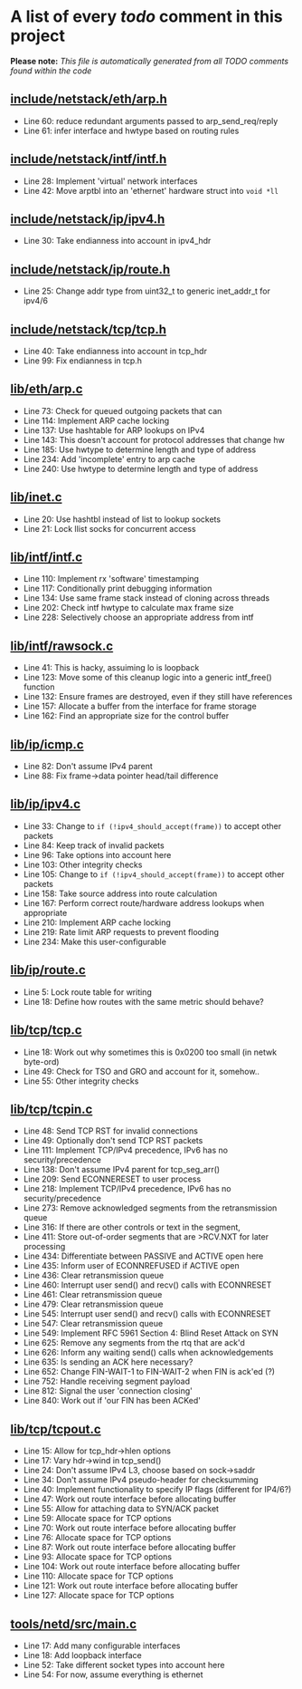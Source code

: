 # A list of every _todo_ comment in this project
**Please note:** _This file is automatically generated from all TODO comments found within the code_
## [include/netstack/eth/arp.h](include/netstack/eth/arp.h)
  - Line 60: reduce redundant arguments passed to arp_send_req/reply
  - Line 61: infer interface and hwtype based on routing rules

## [include/netstack/intf/intf.h](include/netstack/intf/intf.h)
  - Line 28: Implement 'virtual' network interfaces
  - Line 42: Move arptbl into an 'ethernet' hardware struct into `void *ll`

## [include/netstack/ip/ipv4.h](include/netstack/ip/ipv4.h)
  - Line 30: Take endianness into account in ipv4_hdr

## [include/netstack/ip/route.h](include/netstack/ip/route.h)
  - Line 25: Change addr type from uint32_t to generic inet_addr_t for ipv4/6

## [include/netstack/tcp/tcp.h](include/netstack/tcp/tcp.h)
  - Line 40: Take endianness into account in tcp_hdr
  - Line 99: Fix endianness in tcp.h

## [lib/eth/arp.c](lib/eth/arp.c)
  - Line 73: Check for queued outgoing packets that can
  - Line 114: Implement ARP cache locking
  - Line 137: Use hashtable for ARP lookups on IPv4
  - Line 143: This doesn't account for protocol addresses that change hw
  - Line 185: Use hwtype to determine length and type of address
  - Line 234: Add 'incomplete' entry to arp cache
  - Line 240: Use hwtype to determine length and type of address

## [lib/inet.c](lib/inet.c)
  - Line 20: Use hashtbl instead of list to lookup sockets
  - Line 21: Lock llist socks for concurrent access

## [lib/intf/intf.c](lib/intf/intf.c)
  - Line 110: Implement rx 'software' timestamping
  - Line 117: Conditionally print debugging information
  - Line 134: Use same frame stack instead of cloning across threads
  - Line 202: Check intf hwtype to calculate max frame size
  - Line 228: Selectively choose an appropriate address from intf

## [lib/intf/rawsock.c](lib/intf/rawsock.c)
  - Line 41: This is hacky, assuiming lo is loopback
  - Line 123: Move some of this cleanup logic into a generic intf_free() function
  - Line 132: Ensure frames are destroyed, even if they still have references
  - Line 157: Allocate a buffer from the interface for frame storage
  - Line 162: Find an appropriate size for the control buffer

## [lib/ip/icmp.c](lib/ip/icmp.c)
  - Line 82: Don't assume IPv4 parent
  - Line 88: Fix frame->data pointer head/tail difference

## [lib/ip/ipv4.c](lib/ip/ipv4.c)
  - Line 33: Change to `if (!ipv4_should_accept(frame))` to accept other packets
  - Line 84: Keep track of invalid packets
  - Line 96: Take options into account here
  - Line 103: Other integrity checks
  - Line 105: Change to `if (!ipv4_should_accept(frame))` to accept other packets
  - Line 158: Take source address into route calculation
  - Line 167: Perform correct route/hardware address lookups when appropriate
  - Line 210: Implement ARP cache locking
  - Line 219: Rate limit ARP requests to prevent flooding
  - Line 234: Make this user-configurable

## [lib/ip/route.c](lib/ip/route.c)
  - Line 5: Lock route table for writing
  - Line 18: Define how routes with the same metric should behave?

## [lib/tcp/tcp.c](lib/tcp/tcp.c)
  - Line 18: Work out why sometimes this is 0x0200 too small (in netwk byte-ord)
  - Line 49: Check for TSO and GRO and account for it, somehow..
  - Line 55: Other integrity checks

## [lib/tcp/tcpin.c](lib/tcp/tcpin.c)
  - Line 48: Send TCP RST for invalid connections
  - Line 49: Optionally don't send TCP RST packets
  - Line 111: Implement TCP/IPv4 precedence, IPv6 has no security/precedence
  - Line 138: Don't assume IPv4 parent for tcp_seg_arr()
  - Line 209: Send ECONNERESET to user process
  - Line 218: Implement TCP/IPv4 precedence, IPv6 has no security/precedence
  - Line 273: Remove acknowledged segments from the retransmission queue
  - Line 316: If there are other controls or text in the segment,
  - Line 411: Store out-of-order segments that are >RCV.NXT for later processing
  - Line 434: Differentiate between PASSIVE and ACTIVE open here
  - Line 435: Inform user of ECONNREFUSED if ACTIVE open
  - Line 436: Clear retransmission queue
  - Line 460: Interrupt user send() and recv() calls with ECONNRESET
  - Line 461: Clear retransmission queue
  - Line 479: Clear retransmission queue
  - Line 545: Interrupt user send() and recv() calls with ECONNRESET
  - Line 547: Clear retransmission queue
  - Line 549: Implement RFC 5961 Section 4: Blind Reset Attack on SYN
  - Line 625: Remove any segments from the rtq that are ack'd
  - Line 626: Inform any waiting send() calls when acknowledgements
  - Line 635: Is sending an ACK here necessary?
  - Line 652: Change FIN-WAIT-1 to FIN-WAIT-2 when FIN is ack'ed (?)
  - Line 752: Handle receiving segment payload
  - Line 812: Signal the user 'connection closing'
  - Line 840: Work out if 'our FIN has been ACKed'

## [lib/tcp/tcpout.c](lib/tcp/tcpout.c)
  - Line 15: Allow for tcp_hdr->hlen options
  - Line 17: Vary hdr->wind in tcp_send()
  - Line 24: Don't assume IPv4 L3, choose based on sock->saddr
  - Line 34: Don't assume IPv4 pseudo-header for checksumming
  - Line 40: Implement functionality to specify IP flags (different for IP4/6?)
  - Line 47: Work out route interface before allocating buffer
  - Line 55: Allow for attaching data to SYN/ACK packet
  - Line 59: Allocate space for TCP options
  - Line 70: Work out route interface before allocating buffer
  - Line 76: Allocate space for TCP options
  - Line 87: Work out route interface before allocating buffer
  - Line 93: Allocate space for TCP options
  - Line 104: Work out route interface before allocating buffer
  - Line 110: Allocate space for TCP options
  - Line 121: Work out route interface before allocating buffer
  - Line 127: Allocate space for TCP options

## [tools/netd/src/main.c](tools/netd/src/main.c)
  - Line 17: Add many configurable interfaces
  - Line 18: Add loopback interface
  - Line 52: Take different socket types into account here
  - Line 54: For now, assume everything is ethernet
